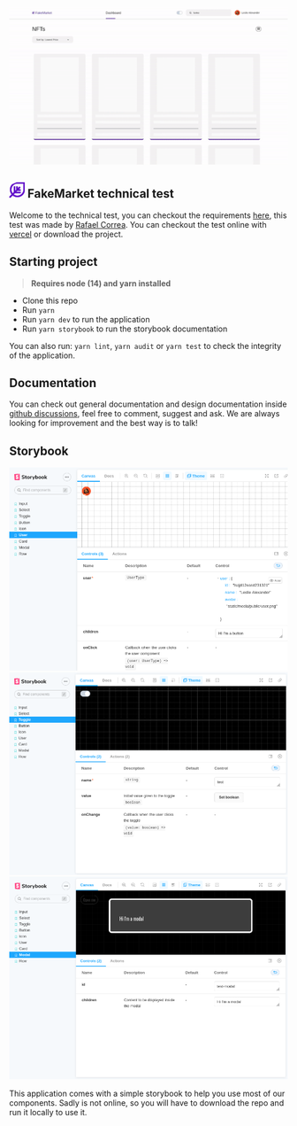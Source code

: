 <div align="center">
	<img src="public/presentation.gif" />
</div>

## ![Logo](public/favicon.svg) FakeMarket technical test

Welcome to the technical test, you can checkout the requirements [here](https://www.figma.com/file/ox2tPvQ0owSI8dazlutaJk/test?node-id=0%3A1), this test was made by [Rafael Correa](https://github.com/darklight9811). You can checkout the test online with [vercel](https://fakemarket.vercel.app/) or download the project.

## Starting project
> **Requires node (14) and yarn installed**

- Clone this repo
- Run `yarn`
- Run `yarn dev` to run the application
- Run `yarn storybook` to run the storybook documentation

You can also run: `yarn lint`, `yarn audit` or `yarn test` to check the integrity of the application.

## Documentation

You can check out general documentation and design documentation inside [github discussions](https://github.com/darklight9811/fakemarket/discussions), feel free to comment, suggest and ask. We are always looking for improvement and the best way is to talk!

## Storybook

<div align="center">
	<img src="public/storybook-01.png" />
	<img src="public/storybook-02.png" />
	<img src="public/storybook-03.png" />
</div>

This application comes with a simple storybook to help you use most of our components. Sadly is not online, so you will have to download the repo and run it locally to use it.